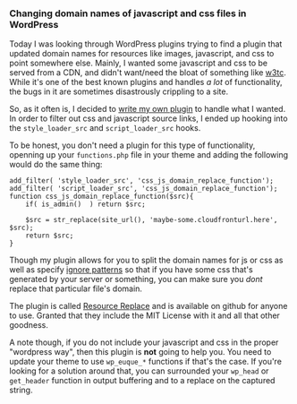 ### Changing domain names of javascript and css files in WordPress

Today I was looking through WordPress plugins trying to find a plugin
that updated domain names for resources like images, javascript, and css
to point somewhere else. Mainly, I wanted some javascript and css to be
served from a CDN, and didn't want/need the bloat of something like
[w3tc]. While it's one of the best known plugins and handles _a_ _lot_ 
of functionality, the bugs in it are sometimes disastrously crippling to
a site. 

So, as it often is, I decided to [write my own plugin] to handle what I 
wanted. In order to filter out css and javascript source links, I ended
up hooking into the `style_loader_src` and `script_loader_src` hooks. 

To be honest, you don't need a plugin for this type of functionality, 
openning up your `functions.php` file in your theme and adding the
following would do the same thing:

    add_filter( 'style_loader_src', 'css_js_domain_replace_function');
    add_filter( 'script_loader_src', 'css_js_domain_replace_function');
    function css_js_domain_replace_function($src){
        if( is_admin()  ) return $src;

        $src = str_replace(site_url(), 'maybe-some.cloudfronturl.here', $src);
        return $src;
    }

Though my plugin allows for you to split the domain names for js or css
as well as specify [ignore patterns] so that if you have some css that's
generated by your server or something, you can make sure you _dont_ replace
that particular file's domain.

The plugin is called [Resource Replace] and is available on github for anyone
to use. Granted that they include the MIT License with it and all that other
goodness. 

A note though, if you do not include your javascript and css in the proper
"wordpress way", then this plugin is **not** going to help you. You need
to update your theme to use `wp_euque_*` functions if that's the case. If
you're looking for a solution around that, you can surrounded your `wp_head`
or `get_header` function in output buffering and to a replace on the 
captured string.

[w3tc]:http://wordpress.org/plugins/w3-total-cache/
[write my own plugin]:https://github.com/EJEHardenberg/Resource-Replace
[Resource Replace]:https://github.com/EJEHardenberg/Resource-Replace
[ignore patterns]:http://www.php.net/preg_match